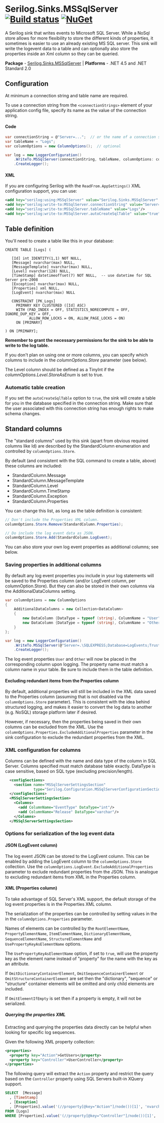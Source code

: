# Serilog.Sinks.MSSqlServer [![Build status](https://ci.appveyor.com/api/projects/status/3btbux1hbgyugind/branch/master?svg=true)](https://ci.appveyor.com/project/serilog/serilog-sinks-mssqlserver/branch/master) [![NuGet](https://img.shields.io/nuget/v/Serilog.Sinks.MSSqlServer.svg)](https://nuget.org/packages/Serilog.Sinks.MSSqlServer)

A Serilog sink that writes events to Microsoft SQL Server. While a NoSql store allows for more flexibility to store the different kinds of properties, it sometimes is easier to use an already existing MS SQL server. This sink will write the logevent data to a table and can optionally also store the properties inside an Xml column so they can be queried.

**Package** - [Serilog.Sinks.MSSqlServer](http://nuget.org/packages/serilog.sinks.mssqlserver)
| **Platforms** - .NET 4.5 and .NET Standard 2.0

## Configuration

At minimum a connection string and table name are required.

To use a connection string from the `<connectionStrings>` element of your application config file, specify its name as the value of the connection string.

#### Code

```csharp
var connectionString = @"Server=...";  // or the name of a connection string in your .config file
var tableName = "Logs";
var columnOptions = new ColumnOptions();  // optional

var log = new LoggerConfiguration()
    .WriteTo.MSSqlServer(connectionString, tableName, columnOptions: columnOptions)
    .CreateLogger();
```

#### XML

If you are configuring Serilog with the `ReadFrom.AppSettings()` XML configuration support, you can use:

```xml
<add key="serilog:using:MSSqlServer" value="Serilog.Sinks.MSSqlServer" />
<add key="serilog:write-to:MSSqlServer.connectionString" value="Server=..."/>
<add key="serilog:write-to:MSSqlServer.tableName" value="Logs"/>
<add key="serilog:write-to:MSSqlServer.autoCreateSqlTable" value="true"/>
```

## Table definition

You'll need to create a table like this in your database:

```
CREATE TABLE [Logs] (

   [Id] int IDENTITY(1,1) NOT NULL,
   [Message] nvarchar(max) NULL,
   [MessageTemplate] nvarchar(max) NULL,
   [Level] nvarchar(128) NULL,
   [TimeStamp] datetimeoffset(7) NOT NULL,  -- use datetime for SQL Server pre-2008
   [Exception] nvarchar(max) NULL,
   [Properties] xml NULL,
   [LogEvent] nvarchar(max) NULL

   CONSTRAINT [PK_Logs] 
     PRIMARY KEY CLUSTERED ([Id] ASC) 
	 WITH (PAD_INDEX = OFF, STATISTICS_NORECOMPUTE = OFF, IGNORE_DUP_KEY = OFF,
	       ALLOW_ROW_LOCKS = ON, ALLOW_PAGE_LOCKS = ON) 
     ON [PRIMARY]

) ON [PRIMARY];
```

**Remember to grant the necessary permissions for the sink to be able to write to the log table.**

If you don't plan on using one or more columns, you can specify which columns to include in the *columnOptions.Store* parameter (see below). 

The Level column should be defined as a TinyInt if the *columnOptions.Level.StoreAsEnum* is set to true.


### Automatic table creation

If you set the `autoCreateSqlTable` option to `true`, the sink will create a table for you in the database specified in the connection string.  Make sure that the user associated with this connection string has enough rights to make schema changes.


## Standard columns

The "standard columns" used by this sink (apart from obvious required columns like Id) are described by the StandardColumn enumeration and controlled by `columnOptions.Store`.

By default (and consistent with the SQL command to create a table, above) these columns are included:
 - StandardColumn.Message
 - StandardColumn.MessageTemplate
 - StandardColumn.Level
 - StandardColumn.TimeStamp
 - StandardColumn.Exception
 - StandardColumn.Properties

You can change this list, as long as the table definition is consistent:

```csharp
// Don't include the Properties XML column.
columnOptions.Store.Remove(StandardColumn.Properties);

// Do include the log event data as JSON.
columnOptions.Store.Add(StandardColumn.LogEvent);
```

You can also store your own log event properties as additional columns; see below.


### Saving properties in additional columns

By default any log event properties you include in your log statements will be saved to the Properties column (and/or LogEvent column, per columnOption.Store).  But they can also be stored in their own columns via the AdditionalDataColumns setting.

```csharp
var columnOptions = new ColumnOptions
{
    AdditionalDataColumns = new Collection<DataColumn>
    {
        new DataColumn {DataType = typeof (string), ColumnName = "User"},
        new DataColumn {DataType = typeof (string), ColumnName = "Other"},
    }
};

var log = new LoggerConfiguration()
    .WriteTo.MSSqlServer(@"Server=.\SQLEXPRESS;Database=LogEvents;Trusted_Connection=True;", "Logs", columnOptions: columnOptions)
    .CreateLogger();
```

The log event properties `User` and `Other` will now be placed in the corresponding column upon logging. The property name must match a column name in your table. Be sure to include them in the table definition.


#### Excluding redundant items from the Properties column

By default, additional properties will still be included in the XML data saved to the Properties column (assuming that is not disabled via the `columnOptions.Store` parameter). This is consistent with the idea behind structured logging, and makes it easier to convert the log data to another (e.g. NoSQL) storage platform later if desired. 

However, if necessary, then the properties being saved in their own columns can be excluded from the XML.  Use the `columnOptions.Properties.ExcludeAdditionalProperties` parameter in the sink configuration to exclude the redundant properties from the XML. 


### XML configuration for columns

Columns can be defined with the name and data type of the column in SQL Server. Columns specified must match database table exactly. DataType is case sensitive, based on SQL type (excluding precision/length). 

```xml
  <configSections>
    <section name="MSSqlServerSettingsSection"
             type="Serilog.Configuration.MSSqlServerConfigurationSection, Serilog.Sinks.MSSqlServer"/>
  </configSections>
  <MSSqlServerSettingsSection>
    <Columns>
      <add ColumnName="EventType" DataType="int"/>
      <add ColumnName="Release" DataType="varchar"/>
    </Columns>
  </MSSqlServerSettingsSection>      
```

### Options for serialization of the log event data

#### JSON (LogEvent column)

The log event JSON can be stored to the LogEvent column. This can be enabled by adding the LogEvent column to the `columnOptions.Store` collection. Use the `columnOptions.LogEvent.ExcludeAdditionalProperties` parameter to exclude redundant properties from the JSON. This is analogue to excluding redundant items from XML in the Properties column.

#### XML (Properties column)

To take advantage of SQL Server's XML support, the default storage of the log event properties is in the Properties XML column.

The serialization of the properties can be controlled by setting values in the in the `columnOptions.Properties` parameter.

Names of elements can be controlled by the `RootElementName`, `PropertyElementName`, `ItemElementName`, `DictionaryElementName`, `SequenceElementName`, `StructureElementName` and `UsePropertyKeyAsElementName` options.

The `UsePropertyKeyAsElementName` option, if set to `true`, will use the property key as the element name instead of "property" for the name with the key as an attribute.

If `OmitDictionaryContainerElement`, `OmitSequenceContainerElement` or `OmitStructureContainerElement` are set then the "dictionary", "sequence" or "structure" container elements will be omitted and only child elements are included.

If `OmitElementIfEmpty` is set then if a property is empty, it will not be serialized.

##### Querying the properties XML

Extracting and querying the properties data directly can be helpful when looking for specific log sequences.

Given the following XML property collection:

```xml
<properties>
  <property key="Action">GetUsers</property>
  <property key="Controller">UserController</property>
</properties>
```

The following query will extract the `Action` property and restrict the query based on the `Controller` property using SQL Servers built-in XQuery support.

```sql
SELECT 	[Message]
  , [TimeStamp]
  , [Exception]
  , [Properties].value('(//property[@key="Action"]/node())[1]', 'nvarchar(max)') as Action
FROM [Logs]
WHERE [Properties].value('(//property[@key="Controller"]/node())[1]', 'nvarchar(max)') = 'UserController'
```
